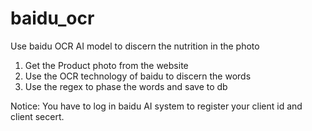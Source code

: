 # baidu_ocr
Use baidu OCR AI model to discern the nutrition in the photo

1. Get the Product photo from the website
2. Use the OCR technology of baidu to discern the words
3. Use the regex to phase the words and save to db

Notice: You have to log in baidu AI system to register your client id and client secert.
